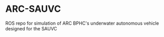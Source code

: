 # ARC-SAUVC
ROS repo for simulation of ARC BPHC's underwater autonomous vehicle designed for the SAUVC
